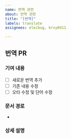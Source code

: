 ```yaml
---
name: 번역 관련
about: 번역 관련
title: "[번역]"
labels: translate
assignees: elecbug, krsy0411

---
```


## 번역 PR

### 기여 내용

- [ ] 새로운 번역 추가
- [ ] 기존 내용 수정
- [ ] 오타 수정 및 단어 수정

### 문서 경로

- 

### 상세 설명
